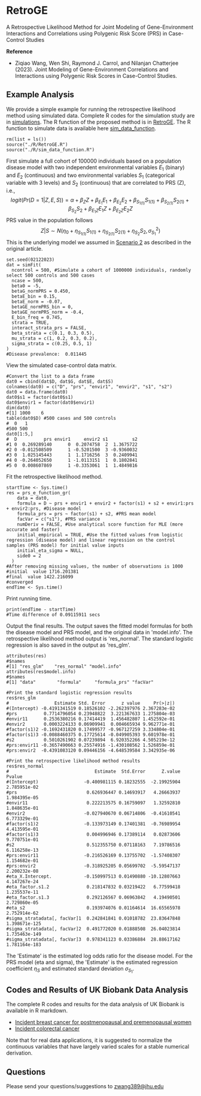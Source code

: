 # RetroGE
A Retrospective Likelihood Method for Joint Modeling of Gene-Environment Interactions and Correlations using Polygenic Risk Score (PRS) in Case-Control Studies

**Reference**

* Ziqiao Wang, Wen Shi, Raymond J. Carrol, and Nilanjan Chatterjee (2023). Joint Modeling of Gene-Environment Correlations and Interactions
using Polygenic Risk Scores in Case-Control Studies.

## Example Analysis
We provide a simple example for running the retrospective likelihood method using simulated data. Complete R codes for the simulation study are in [simulations](simulations). The R function of the proposed method is in [RetroGE](R/RetroGE.R). The R function to simulate data is available here [sim_data_function](R/sim_data_function.R).
```
rm(list = ls())
source("./R/RetroGE.R")
source("./R/sim_data_function.R")
```
First simulate a full cohort of 100000 individuals based on a population disease model with two independent environmental variables $E_1$ (binary) and $E_2$ (continuous) and two environmental variables $S_1$ (categorical variable with 3 levels) and $S_2$ (continuous) that are correlated to PRS (Z), i.e., $$logit(Pr(D=1|Z,E,S)) = \alpha+\beta_ZZ+\beta_{E_1}E_1+\beta_{E_2}E_2+\beta_{S_{1(1)}}S_{1(1)}+\beta_{S_{2(1)}}S_{2(1)}+\beta_{S_2}S_{2}+\beta_{E_1Z}E_1Z+\beta_{E_2Z}E_2Z$$
PRS value in the population follows
$$Z|S \sim N(\eta_0+\eta_{S_{1(1)}}S_{1(1)}+\eta_{S_{2(1)}}S_{2(1)}+\eta_{S_{2}}S_{2},\sigma^2_{S_1})$$
This is the underlying model we assumed in [Scenario 2](simulations/simulation.R) as described in the original article.
```
set.seed(02122023)
dat = simFit(
  ncontrol = 500, #Simulate a cohort of 1000000 individuals, randomly select 500 controls and 500 cases
  ncase = 500,
  beta0 = -5,
  betaG_normPRS = 0.450,
  betaE_bin = 0.15,
  betaE_norm = -0.07,
  betaGE_normPRS_bin = 0,
  betaGE_normPRS_norm = -0.4,
  E_bin_freq = 0.745,
  strata = TRUE,
  interact_strata_prs = FALSE,
  beta_strata = c(0.1, 0.3, 0.5),
  mu_strata = c(1, 0.2, 0.3, 0.2),
  sigma_strata = c(0.25, 0.5, 1)
)
#Disease prevalence:  0.011445
```
View the simulated case-control data matrix.
```
#Convert the list to a data frame
dat0 = cbind(dat$D, dat$G, dat$E, dat$S)
colnames(dat0) = c("D", "prs", "envir1", "envir2", "s1", "s2")
dat0 = data.frame(dat0)
dat0$s1 = factor(dat0$s1)
dat0$envir1 = factor(dat0$envir1)
dim(dat0)
#[1] 1000    6
table(dat0$D) #500 cases and 500 controls
#  0   1 
#500 500 
dat0[1:5,]
#  D          prs envir1     envir2 s1         s2
#1 0  0.269289140      0  0.2074758  2  1.3675722
#2 0 -0.012508509      1 -0.5201500  3 -0.9360032
#3 0  1.025145443      1  1.1716256  3  0.2409941
#4 0 -0.264052650      1 -1.0113151  1  0.1802841
#5 0  0.008607869      1 -0.3353061  1  1.4849816
```
Fit the retrospective likelihood method.
```
startTime <- Sys.time()
res = prs_e_function_gr(
    data = dat0,
    formula = D ~ prs + envir1 + envir2 + factor(s1) + s2 + envir1:prs + envir2:prs, #Disease model
    formula_prs = prs ~ factor(s1) + s2, #PRS mean model
    facVar = c("s1"), #PRS variance
    numDeriv = FALSE, #Use analytical score function for MLE (more accurate and faster)
    initial_empirical = TRUE, #Use the fitted values from logistic regression (disease model) and linear regression on the control samples (PRS model) for initial value inputs
    initial_eta_sigma = NULL,
    side0 = 2
  )
#After removing missing values, the number of observations is 1000 
#initial  value 1716.201381 
#final  value 1422.216099 
#converged
endTime <- Sys.time()
```
Print running time.
```
print(endTime - startTime)
#Time difference of 0.09115911 secs
```
Output the final results. The output saves the fitted model formulas for both the disease model and PRS model, and the original data in 'model.info'. The retrospective likelihood method output is 'res_normal'. The standard logistic regression is also saved in the output as 'res_glm'. 
```
attributes(res)
#$names
#[1] "res_glm"    "res_normal" "model.info"
attributes(res$model.info)
#$names
#[1] "data"        "formula"     "formula_prs" "facVar"     

#Print the standard logistic regression results
res$res_glm
#                 Estimate Std. Error      z value     Pr(>|z|)
#(Intercept) -0.4191341519 0.18526102 -2.262397976 2.367283e-02
#prs          0.7714796054 0.23948822  3.221367633 1.275804e-03
#envir11      0.2536380216 0.17414419  1.456482807 1.452592e-01
#envir2       0.0003224133 0.06909941  0.004665934 9.962771e-01
#factor(s1)2 -0.1692431820 0.17499577 -0.967127259 3.334804e-01
#factor(s1)3 -0.0088460375 0.17725614 -0.049905393 9.601978e-01
#s2           0.5010261902 0.07239894  6.920352266 4.505219e-12
#prs:envir11 -0.3657490663 0.25574916 -1.430108562 1.526859e-01
#prs:envir2  -0.4391083120 0.09446156 -4.648539584 3.342935e-06

#Print the retrospective likelihood method results
res$res_normal
#                                Estimate  Std.Error      Z.value        Pvalue
#(Intercept)                 -0.400981115 0.18232555  -2.19925904  2.785951e-02
#prs                          0.626936447 0.14693917   4.26663937  1.984395e-05
#envir11                      0.222213575 0.16759097   1.32592810  1.848635e-01
#envir2                      -0.027940670 0.06714806  -0.41610541  6.773329e-01
#factor(s1)2                 -0.133973149 0.17401381  -0.76989954  4.413595e-01
#factor(s1)3                  0.004996946 0.17389114   0.02873606  9.770751e-01
#s2                           0.512355750 0.07118163   7.19786516  6.116258e-13
#prs:envir11                 -0.216526169 0.13755702  -1.57408307  1.154682e-01
#prs:envir2                  -0.318925205 0.05699702  -5.59547137  2.200232e-08
#eta_X.Intercept.            -0.150997513 0.01490880 -10.12807663  4.147267e-24
#eta_factor.s1.2              0.218147832 0.03219422   6.77599418  1.235537e-11
#eta_factor.s1.3              0.292126567 0.06963842   4.19490501  2.729860e-05
#eta_s2                       0.193974076 0.01164614  16.65565978  2.752914e-62
#sigma_stratadata[, facVar]1  0.242841841 0.01018782  23.83647848 1.398671e-125
#sigma_stratadata[, facVar]2  0.491772020 0.01888508  26.04023814 1.735463e-149
#sigma_stratadata[, facVar]3  0.978341123 0.03386884  28.88617162 1.781164e-183
```
The 'Estimate' is the estimated log odds ratio for the disease model. For the PRS model (eta and sigma), the 'Estimate' is the estimated regression coefficient $\eta_S$ and estimated standard deviation $\sigma_{S_1}$.

## Codes and Results of UK Biobank Data Analysis
The complete R codes and results for the data analysis of UK Biobank is available in R markdown.
* [Incident breast cancer for postmenopausal and premenopausal women](https://raw.githack.com/ziqiaow/RetroGE/main/results/UKB_breastcancer.html)
* [Incident colorectal cancer](https://raw.githack.com/ziqiaow/RetroGE/main/results/report_colorectal.html)

Note that for real data applications, it is suggested to normalize the continuous variables that have largely varied scales for a stable numerical derivation.
 
## Questions
Please send your questions/suggestions to zwang389@jhu.edu
